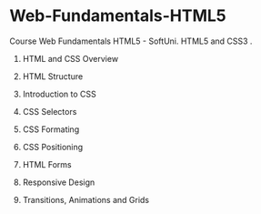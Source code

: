 # Web-Fundamentals-HTML5
Course Web Fundamentals HTML5 - SoftUni. HTML5 and CSS3 .

1. HTML and CSS Overview

2. HTML Structure

3. Introduction to CSS

4. CSS Selectors

5. CSS Formating

6. CSS Positioning

7. HTML Forms

8. Responsive Design

9. Transitions,  Animations and Grids
